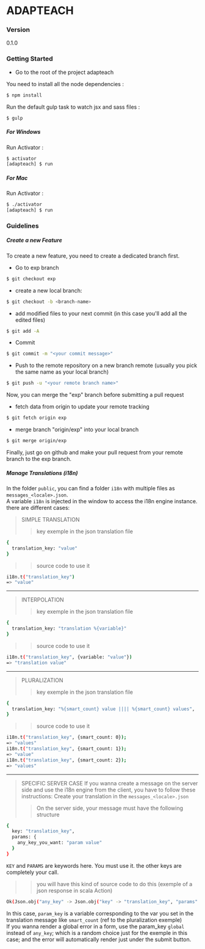 # ADAPTEACH

### Version
0.1.0

### Getting Started

- Go to the root of the project adapteach

You need to install all the node dependencies :
```sh
$ npm install
```
Run the default gulp task to watch jsx and sass files :
```sh
$ gulp
```

##### For Windows
Run Activator :
```sh
$ activator
[adapteach] $ run
```
##### For Mac
Run Activator :
```sh
$ ./activator
[adapteach] $ run
```

### Guidelines

##### Create a new Feature

To create a new feature, you need to create a dedicated branch first.
- Go to exp branch
```sh
$ git checkout exp
```
- create a new local branch:
```sh
$ git checkout -b <branch-name>
```
- add modified files to your next commit (in this case you'll add all the edited files)
```sh
$ git add -A
```
- Commit
```sh
$ git commit -m "<your commit message>"
```
- Push to the remote repository on a new branch remote (usually you pick the same name as your local branch)
```sh
$ git push -u "<your remote branch name>"
```

Now, you can merge the "exp" branch before submitting a pull request

- fetch data from origin to update your remote tracking
```sh
$ git fetch origin exp
```
- merge branch "origin/exp" into your local branch
```sh
$ git merge origin/exp
```

Finally, just go on github and make your pull request from your remote branch to the exp branch.

##### Manage Translations (i18n)

In the folder `public`, you can find a folder `i18n` with multiple files as `messages_<locale>.json`.  
A variable `i18n` is injected in the window to access the i18n engine instance.  
there are different cases:

> SIMPLE TRANSLATION
>> key exemple in the json translation file
```sh
{
  translation_key: "value"
}
```
>> source code to use it
```sh
i18n.t("translation_key")
=> "value"
```
- - - -

> INTERPOLATION
>> key exemple in the json translation file
```sh
{
  translation_key: "translation %{variable}"
}
```
>> source code to use it
```sh
i18n.t("translation_key", {variable: "value"})
=> "translation value"
```
- - - -

> PLURALIZATION
>> key exemple in the json translation file
```sh
{
  translation_key: "%{smart_count} value |||| %{smart_count} values",
}
```
>> source code to use it
```sh
i18n.t("translation_key", {smart_count: 0});
=> "values"
i18n.t("translation_key", {smart_count: 1});
=> "value"
i18n.t("translation_key", {smart_count: 2});
=> "values"
```
- - - -

> SPECIFIC SERVER CASE
If you wanna create a message on the server side and use the i18n engine from the client, you have to follow these instructions:
Create your translation in the `messages_<locale>.json`
>> On the server side, your message must have the following structure
```sh
{
  key: "translation_key",
  params: {
    any_key_you_want: "param value"
  }
}
```
`KEY` and `PARAMS` are keywords here. You must use it. the other keys are completely your call.
>> you will have this kind of source code to do this (exemple of a json response in scala Action)
```sh
Ok(Json.obj("any_key" -> Json.obj("key" -> "translation_key", "params" -> Json.obj("param_key" -> "param value")).stringify))
```
In this case, `param_key` is a variable corresponding to the var you set in the translation message like `smart_count` (ref to the pluralization exemple)  
If you wanna render a global error in a form, use the param_key `global` instead of `any_key`; which is a random choice just for the exemple in this case; and the error will automatically render just under the submit button.